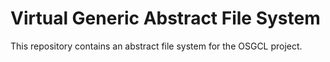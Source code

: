 
# Virtual Generic Abstract File System

This repository contains an abstract file system for the OSGCL project.
